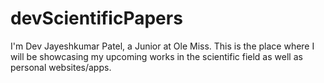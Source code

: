 # devScientificPapers

I'm Dev Jayeshkumar Patel, a Junior at Ole Miss. This is the place where I will be showcasing my upcoming works in the scientific field as well as personal websites/apps.

